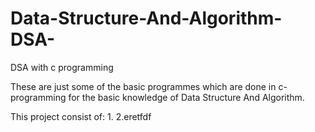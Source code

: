 # Data-Structure-And-Algorithm-DSA-
DSA with c programming

These are just some of the basic programmes which are done in c-programming for the basic knowledge of Data Structure And Algorithm.


This project consist of:
1. 
2.eretfdf
